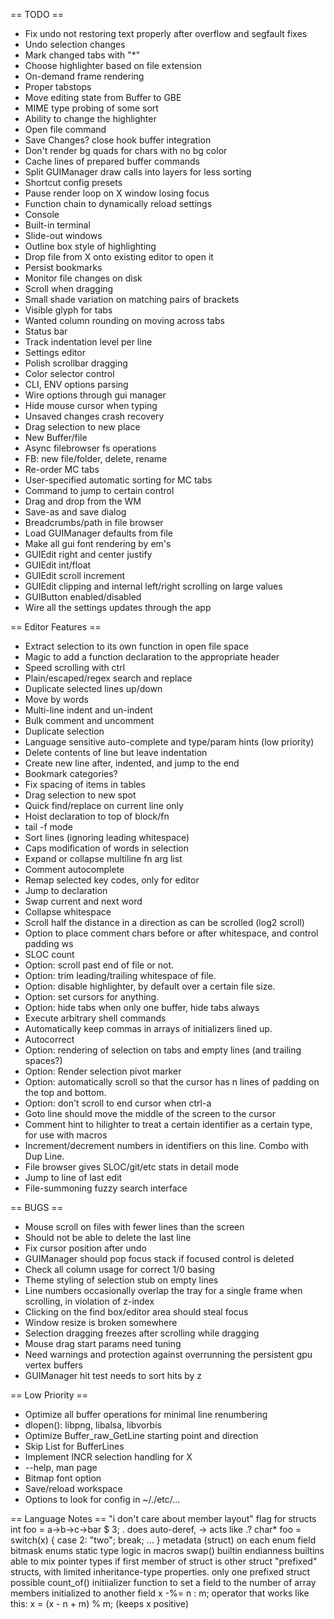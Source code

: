 

== TODO ==
* Fix undo not restoring text properly after overflow and segfault fixes 
* Undo selection changes
* Mark changed tabs with "*" 
* Choose highlighter based on file extension
* On-demand frame rendering
* Proper tabstops
* Move editing state from Buffer to GBE
* MIME type probing of some sort
* Ability to change the highlighter
* Open file command
* Save Changes? close hook buffer integration
* Don't render bg quads for chars with no bg color
* Cache lines of prepared buffer commands
* Split GUIManager draw calls into layers for less sorting
* Shortcut config presets
* Pause render loop on X window losing focus
* Function chain to dynamically reload settings
* Console
* Built-in terminal
* Slide-out windows
* Outline box style of highlighting
* Drop file from X onto existing editor to open it
* Persist bookmarks
* Monitor file changes on disk
* Scroll when dragging
* Small shade variation on matching pairs of brackets
* Visible glyph for tabs
* Wanted column rounding on moving across tabs
* Status bar
* Track indentation level per line
* Settings editor
* Polish scrollbar dragging
* Color selector control
* CLI, ENV options parsing
* Wire options through gui manager
* Hide mouse cursor when typing
* Unsaved changes crash recovery
* Drag selection to new place
* New Buffer/file
* Async filebrowser fs operations
* FB: new file/folder, delete, rename
* Re-order MC tabs
* User-specified automatic sorting for MC tabs
* Command to jump to certain control
* Drag and drop from the WM
* Save-as and save dialog
* Breadcrumbs/path in file browser
* Load GUIManager defaults from file
* Make all gui font rendering by em's
* GUIEdit right and center justify
* GUIEdit int/float
* GUIEdit scroll increment
* GUIEdit clipping and internal left/right scrolling on large values
* GUIButton enabled/disabled
* Wire all the settings updates through the app

== Editor Features ==
* Extract selection to its own function in open file space
* Magic to add a function declaration to the appropriate header
* Speed scrolling with ctrl
* Plain/escaped/regex search and replace
* Duplicate selected lines up/down
* Move by words
* Multi-line indent and un-indent
* Bulk comment and uncomment 
* Duplicate selection
* Language sensitive auto-complete and type/param hints (low priority)
* Delete contents of line but leave indentation
* Create new line after, indented, and jump to the end 
* Bookmark categories?
* Fix spacing of items in tables
* Drag selection to new spot
* Quick find/replace on current line only
* Hoist declaration to top of block/fn
* tail -f mode
* Sort lines (ignoring leading whitespace)
* Caps modification of words in selection
* Expand or collapse multiline fn arg list
* Comment autocomplete
* Remap selected key codes, only for editor 
* Jump to declaration
* Swap current and next word
* Collapse whitespace
* Scroll half the distance in a direction as can be scrolled (log2 scroll)
* Option to place comment chars before or after whitespace, and control padding ws
* SLOC count
* Option: scroll past end of file or not.
* Option: trim leading/trailing whitespace of file.
* Option: disable highlighter, by default over a certain file size.
* Option: set cursors for anything.
* Option: hide tabs when only one buffer, hide tabs always
* Execute arbitrary shell commands 
* Automatically keep commas in arrays of initializers lined up.
* Autocorrect
* Option: rendering of selection on tabs and empty lines (and trailing spaces?)
* Option: Render selection pivot marker
* Option: automatically scroll so that the cursor has n lines of padding on the top and bottom.
* Option: don't scroll to end cursor when ctrl-a
* Goto line should move the middle of the screen to the cursor
* Comment hint to hilighter to treat a certain identifier as a certain type, for use with macros
* Increment/decrement numbers in identifiers on this line. Combo with Dup Line.
* File browser gives SLOC/git/etc stats in detail mode
* Jump to line of last edit
* File-summoning fuzzy search interface 

== BUGS ==
* Mouse scroll on files with fewer lines than the screen
* Should not be able to delete the last line
* Fix cursor position after undo
* GUIManager should pop focus stack if focused control is deleted
* Check all column usage for correct 1/0 basing
* Theme styling of selection stub on empty lines
* Line numbers occasionally overlap the tray for a single frame when scrolling, in violation of z-index
* Clicking on the find box/editor area should steal focus
* Window resize is broken somewhere
* Selection dragging freezes after scrolling while dragging
* Mouse drag start params need tuning 
* Need warnings and protection against overrunning the persistent gpu vertex buffers
* GUIManager hit test needs to sort hits by z

== Low Priority ==
* Optimize all buffer operations for minimal line renumbering
* dlopen(): libpng, libalsa, libvorbis
* Optimize Buffer_raw_GetLine starting point and direction
* Skip List for BufferLines
* Implement INCR selection handling for X
* --help, man page
* Bitmap font option
* Save/reload workspace
* Options to look for config in ~/./etc/...



== Language Notes ==
"i don't care about member layout" flag for structs
int foo = a->b->c->bar $ 3;  . does auto-deref, -> acts like .?
char* foo = switch(x) { case 2: "two"; break; ... }
metadata (struct) on each enum field
bitmask enums
static type logic in macros
swap() builtin
endianness builtins
able to mix pointer types if first member of struct is other struct
"prefixed" structs, with limited inheritance-type properties. only one prefixed struct possible
count_of() initiializer function to set a field to the number of array members initialized to another field
x -%= n : m; operator that works like this:  x = (x - n + m) % m; (keeps x positive) 
